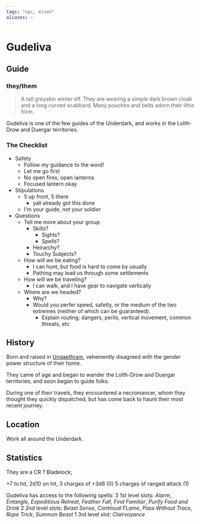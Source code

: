 ```yaml
---
tags: "npc, elven"
aliases: ~
---
```


# Gudeliva

## Guide

### they/them

 > 
 > A tall greyskin winter elf. They are wearing a simple dark brown cloak and a long curved scabbard. Many pouches and belts adorn their lithe form.

Gudeliva is one of the few guides of the Underdark, and works in the Lolth-Drow and Duergar territories.

### The Checklist

* Safety
  * Follow my guidance to the word!
  * Let me go first
  * No open fires, open lanterns
  * Focused lantern okay
* Stipulations
  * 5 up front, 5 there
    * yall already got this done
  * I'm your guide, not your soldier
* Questions
  * Tell me more about your group
    * Skills?
      * Sights?
      * Spells?
    * Heirarchy?
    * Touchy Subjects?
  * How will we be eating?	
    * I can hunt, but food is hard to come by usually
    * Pathing may lead us through some settlements
  * How will we be traveling?
    * I can walk, and I have gear to navigate vertically
  * Where are we headed?
    * Why?
    * Would you perfer speed, safetly, or the medium of the two extremes (neither of which can be guaranteed).
      * Explain routing; dangers, perils, vertical movement, common threats, etc

## History

Born and raised in [Ungaethram](..\..\..\..\Notes%20on%20the%20Multiverse\Inner\Underdark\Locations%20&%20Holdings\Ungaethram.md), vehemently disagreed with the gender power structure of their home.

They came of age and began to wander the Lolth-Drow and Duergar territories, and soon began to guide folks.

During one of their travels, they encountered a necromancer, whom they thought they quickly dispatched, but has come back to haunt their most recent journey.

## Location

Work all around the Underdark.

## Statistics

They are a CR ? Bladelock; 

+7 to hit, 2d10 on hit, 
3 charges of +3d8 (0)
5 charges of ranged attack (1)

Gudeliva has access to the following spells:
3 1st level slots: *Alarm*, *Entangle*, *Expeditious Retreat*, *Feather Fall*, *Find Familiar*, *Purify Food and Drink*
2 2nd level slots: *Beast Sense*, *Continual FLame*, *Pass Without Trace*, *Rope Trick*, *Summon Beast*
1 3rd level slot: *Clairvoyance*
